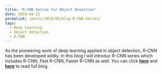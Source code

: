 ```yaml
---
title: 'R-CNN Serise for Object Detection'
date: 2019-05-21
permalink: /posts/2019/05/blog-R-CNN-Series/
tags:
  - Deep Learning
  - Object Detection
  - R-CNN
---
```


As the pioneering work of deep learning applied in object detection, R-CNN has been developed wildly. In this blog I will introduc R-CNN series which includes R-CNN, Fast R-CNN, Faster R-CNN as well. You can click [**here**](https://zhuanlan.zhihu.com/p/60033491) and [**here**](https://pridelee.github.io/files/blog/R-CNN_Faster-R-CNN.pdf) to read full blog. 
